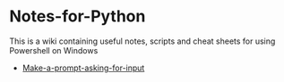 # Notes-for-Python
This is a wiki containing useful notes, scripts and cheat sheets for using Powershell on Windows

* [Make-a-prompt-asking-for-input](https://github.com/tvs-dk/Notes-for-Python/wiki/Make-a-prompt-asking-for-input)
